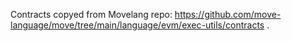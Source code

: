 Contracts copyed from Movelang repo: https://github.com/move-language/move/tree/main/language/evm/exec-utils/contracts .
